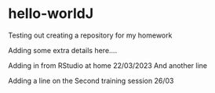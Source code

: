 # hello-worldJ
Testing out creating a repository for my homework

Adding some extra details here....

Adding in from RStudio at home 22/03/2023
And another line

Adding a line on the Second training session 26/03
